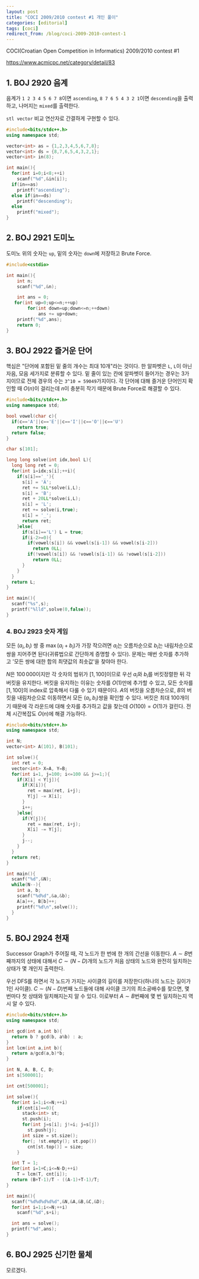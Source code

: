 ```yaml
---
layout: post
title: "COCI 2009/2010 contest #1 개인 풀이"
categories: [editorial]
tags: [coci]
redirect_from: /blog/coci-2009-2010-contest-1
---
```


COCI(Croatian Open Competition in Informatics) 2009/2010 contest #1

<https://www.acmicpc.net/category/detail/83>

## 1. BOJ 2920 음계

음계가 `1 2 3 4 5 6 7 8`이면 `ascending`, `8 7 6 5 4 3 2 1`이면 `descending`을 출력하고, 나머지는 `mixed`를 출력한다.

`stl vector` 비교 연산자로 간결하게 구현할 수 있다.

```cpp
#include<bits/stdc++.h>
using namespace std;

vector<int> as = {1,2,3,4,5,6,7,8};
vector<int> ds = {8,7,6,5,4,3,2,1};
vector<int> in(8);

int main(){
  for(int i=0;i<8;++i)
    scanf("%d",&in[i]);
  if(in==as)
    printf("ascending");
  else if(in==ds)
    printf("descending");
  else
    printf("mixed");
}
```

## 2. BOJ 2921 도미노

도미노 위의 숫자는 `up`, 밑의 숫자는 `down`에 저장하고 Brute Force.

```cpp
#include<cstdio>

int main(){
    int n;
    scanf("%d",&n);

    int ans = 0;
   for(int up=0;up<=n;++up)
        for(int down=up;down<=n;++down)
            ans += up+down;
    printf("%d",ans);
    return 0;
}
```

## 3. BOJ 2922 즐거운 단어

핵심은 "단어에 포함된 밑 줄의 개수는 최대 10개"라는 것이다. 한 알파벳은 `L`, `L`이 아닌 자음, 모음 세가지로 분류할 수 있다. 밑 줄이 있는 칸에 알파벳이 들어가는 경우는 3가지이므로 전체 경우의 수는 `3^10 = 59049`가지이다. 각 단어에 대해 즐거운 단어인지 확인할 때 $O(n)$이 걸리는데 $n$이 충분히 작기 때문에 Brute Force로 해결할 수 있다.

```cpp
#include<bits/stdc++.h>
using namespace std;

bool vowel(char c){
  if(c=='A'||c=='E'||c=='I'||c=='O'||c=='U')
    return true;
  return false;
}

char s[101];

long long solve(int idx,bool L){
  long long ret = 0;
  for(int i=idx;s[i];++i){
    if(s[i]=='_'){
      s[i] = 'A';
      ret += 5LL*solve(i,L);
      s[i] = 'B';
      ret + 20LL*solve(i,L);
      s[i] = 'L';
      ret += solve(i,true);
      s[i] = '_';
      return ret;
    }else{
      if(s[i]=='L') L = true;
      if(i-2>=0){
        if(vowel(s[i]) && vowel(s[i-1]) && vowel(s[i-2]))
          return 0LL;
        if(!vowel(s[i]) && !vowel(s[i-1]) && !vowel(s[i-2]))
          return 0LL;
      }
    }
  }
  return L;
}

int main(){
  scanf("%s",s);
  printf("%lld",solve(0,false));
}
```

### 4. BOJ 2923 숫자 게임

모든 $(a_i,b_i)$ 쌍 중 $\max(a_i+b_i)$가 가장 작으려면 $a_i$는 오름차순으로 $b_i$는 내림차순으로 쌍을 지어주면 된다(귀류법으로 간단하게 증명할 수 있다). 문제는 매번 숫자를 추가하고 '모든 쌍에 대한 합의 최댓값의 최솟값'을 찾야아 한다.

$N$은 $100\,000$이지만 각 숫자의 범위가 $[1,100]$이므로 우선 $a_i$와 $b_i$를 버킷정렬한 뒤 각 버킷을 유지한다. 버킷을 유지하는 이유는 숫자를 $O(1)$만에 추가할 수 있고, 모든 숫자를 $[1,100]$의 index로 압축해서 다룰 수 있기 때문이다. $A$의 버킷을 오름차순으로, $B$의 버킷을 내림차순으로 이동하면서 모든 $(a_i,b_i)$쌍을 확인할 수 있다. 버킷은 최대 $100$개이기 때문에 각 라운드에 대해 숫자를 추가하고 값을 찾는데 $O(100) = O(1)$가 걸린다. 전체 시간복잡도 $O(n)$에 해결 가능하다.

```cpp
#include<bits/stdc++.h>
using namespace std;

int N;
vector<int> A(101), B(101);

int solve(){
  int ret = 0;
  vector<int> X=A, Y=B;
  for(int i=1, j=100; i<=100 && j>=1;){
    if(X[i] < Y[j]){
      if(X[i]){
        ret = max(ret, i+j);
        Y[j] -= X[i];
      }
      i++;
    }else{
      if(Y[j]){
        ret = max(ret, i+j);
        X[i] -= Y[j];
      }
      j--;
    }
  }
  return ret;
}

int main(){
  scanf("%d",&N);
  while(N--){
    int a, b;
    scanf("%d%d",&a,&b);
    A[a]++, B[b]++;
    printf("%d\n",solve());
  }
}
```

## 5. BOJ 2924 천재

Successor Graph가 주어질 때, 각 노드가 한 번에 한 개의 간선을 이동한다. $A \sim B$번째까지의 상태에 대해서 $C \sim (N-D)$개의 노드가 처음 상태의 노드와 완전히 일치하는 상태가 몇 개인지 출력한다.

우선 DFS를 하면서 각 노드가 가지는 사이클의 길이를 저장한다(하나의 노드는 길이가 1인 사이클). $C \sim (N-D)$번째 노드들에 대해 사이클 크기의 최소공배수를 찾으면, 몇 번마다 첫 상태와 일치해지는지 알 수 있다. 이로부터 $A \sim B$번째에 몇 번 일치하는지 역시 알 수 있다.

```cpp
#include<bits/stdc++.h>
using namespace std;

int gcd(int a,int b){
  return b ? gcd(b, a%b) : a;
}
int lcm(int a,int b){
  return a/gcd(a,b)*b;
}

int N, A, B, C, D;
int s[500001];

int cnt[500001];

int solve(){
  for(int i=1;i<=N;++i)
    if(cnt[i]==0){
      stack<int> st;
      st.push(i);
      for(int j=s[i]; j!=i; j=s[j])
        st.push(j);
      int size = st.size();
      for(; !st.empty(); st.pop())
        cnt[st.top()] = size;
    }

  int T = 1;
  for(int i=1+C;i<=N-D;++i)
    T = lcm(T, cnt[i]);
  return (B+T-1)/T - ((A-1)+T-1)/T;
}

int main(){
  scanf("%d%d%d%d%d",&N,&A,&B,&C,&D);
  for(int i=1;i<=N;++i)
    scanf("%d",s+i);

  int ans = solve();
  printf("%d",ans);
}
```

## 6. BOJ 2925 신기한 물체

모르겠다.
